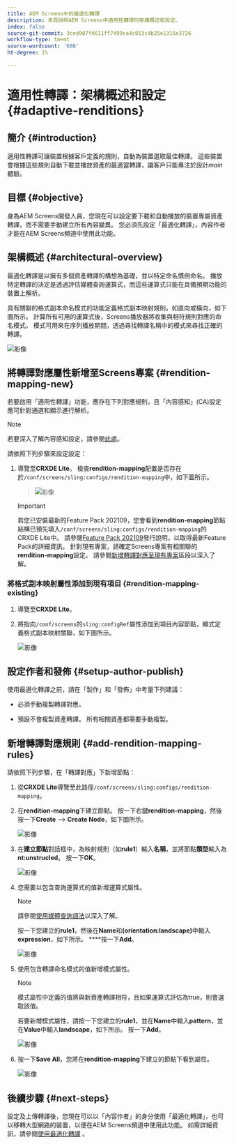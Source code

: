 ```yaml
---
title: AEM Screens中的最適化轉譯
description: 本頁說明AEM Screens中適用性轉譯的架構概述和設定。
index: false
source-git-commit: 3ced907f4611ff7499ca4c013c4b25e1315e3726
workflow-type: tm+mt
source-wordcount: '686'
ht-degree: 1%

---
```



# 適用性轉譯：架構概述和設定 {#adaptive-renditions}

## 簡介 {#introduction}

適用性轉譯可讓裝置根據客戶定義的規則，自動為裝置選取最佳轉譯。 這些裝置會根據這些規則自動下載並播放資產的最適當轉譯，讓客戶只能專注於設計&#x200B;*main*&#x200B;體驗。

## 目標 {#objective}

身為AEM Screens開發人員，您現在可以設定要下載和自動播放的裝置專屬資產轉譯，而不需要手動建立所有內容變異。 您必須先設定「最適化轉譯」，內容作者才能在AEM Screens頻道中使用此功能。

## 架構概述 {#architectural-overview}

最適化轉譯是以擁有多個資產轉譯的構想為基礎，並以特定命名慣例命名。 播放特定轉譯的決定是透過評估媒體查詢運算式，而這些運算式只能在具備預期功能的裝置上解析。

具有關聯的格式副本命名模式的功能定義格式副本映射規則，如直向或橫向，如下圖所示。 計算所有可用的運算式後，Screens播放器將收集與相符規則對應的命名模式。 模式可用來在序列播放期間，透過尋找轉譯名稱中的模式來尋找正確的轉譯。

![影像](/help/user-guide/assets/adaptive-renditions/adaptive-renditions.png)

## 將轉譯對應屬性新增至Screens專案 {#rendition-mapping-new}

若要啟用「適用性轉譯」功能，應存在下列對應規則，且「內容感知」(CA)設定應可針對通道和顯示進行解析。

>[!NOTE]
>若要深入了解內容感知設定，請參閱[此處](https://sling.apache.org/documentation/bundles/context-aware-configuration/context-aware-configuration.html)。

請依照下列步驟來設定設定：

1. 導覽至&#x200B;**CRXDE Lite**。 檢查&#x200B;**rendition-mapping**&#x200B;配置是否存在於`/conf/screens/sling:configs/rendition-mapping`中，如下圖所示。

   >![影像](/help/user-guide/assets/adaptive-renditions/mapping-rules1.png)

   >[!IMPORTANT]
   >若您已安裝最新的Feature Pack 202109，您會看到&#x200B;**rendition-mapping**&#x200B;節點結構已預先填入`/conf/screens/sling:configs/rendition-mapping`的CRXDE Lite中。 請參閱[Feature Pack 202109](/help/user-guide/release-notes-fp-202109.md)發行說明，以取得最新Feature Pack的詳細資訊。
   >針對現有專案，請確定Screens專案有相關聯的&#x200B;**rendition-mapping**&#x200B;設定。 請參閱[新增轉譯對應至現有專案](#rendition-mapping-existing)區段以深入了解。

### 將格式副本映射屬性添加到現有項目 {#rendition-mapping-existing}

1. 導覽至&#x200B;**CRXDE Lite**。

1. 將指向`/conf/screens`的`sling:configRef`屬性添加到項目內容節點，顯式定義格式副本映射關聯，如下圖所示。

   ![影像](/help/user-guide/assets/adaptive-renditions/renditon-mapping2.png)


## 設定作者和發佈 {#setup-author-publish}

使用最適化轉譯之前，請在「製作」和「發佈」中考量下列建議：

* 必須手動複製轉譯對應。

* 預設不會複製資產轉譯。 所有相關資產都需要手動複製。

## 新增轉譯對應規則 {#add-rendition-mapping-rules}

請依照下列步驟，在「轉譯對應」下新增節點：

1. 從&#x200B;**CRXDE Lite**&#x200B;導覽至此路徑`/conf/screens/sling:configs/rendition-mapping`。

1. 在&#x200B;**rendition-mapping**&#x200B;下建立節點。 按一下右鍵&#x200B;**rendition-mapping**，然後按一下&#x200B;**Create** —> **Create Node**，如下圖所示。

   ![影像](/help/user-guide/assets/adaptive-renditions/add-node1.png)

1. 在&#x200B;**建立節點**&#x200B;對話框中，為映射規則（如&#x200B;**rule1**）輸入&#x200B;**名稱**，並將節點&#x200B;**類型**&#x200B;輸入為&#x200B;**nt:unstrucled**。 按一下&#x200B;**OK**。

   ![影像](/help/user-guide/assets/adaptive-renditions/add-node2.png)


1. 您需要以包含查詢運算式的值新增運算式屬性。

   >[!NOTE]
   >請參閱[使用媒體查詢語法](https://developer.mozilla.org/en-US/docs/Web/CSS/Media_Queries/Using_media_queries)以深入了解。

   按一下您建立的&#x200B;**rule1**，然後在&#x200B;**Name**&#x200B;和&#x200B;**(orientation:landscape)**&#x200B;中輸入&#x200B;**expression**，如下所示。 ****&#x200B;按一下&#x200B;**Add**。

   ![影像](/help/user-guide/assets/adaptive-renditions/add-node3.png)

1. 使用包含轉譯命名模式的值新增模式屬性。

   >[!NOTE]
   >模式屬性中定義的值將與新資產轉譯相符，且如果運算式評估為true，則會選取該值。

   若要新增模式屬性，請按一下您建立的&#x200B;**rule1**，並在&#x200B;**Name**&#x200B;中輸入&#x200B;**pattern**，並在&#x200B;**Value**&#x200B;中輸入&#x200B;**landscape**，如下所示。 按一下&#x200B;**Add**。

   ![影像](/help/user-guide/assets/adaptive-renditions/add-node4.png)

1. 按一下&#x200B;**Save All**，您將在&#x200B;**rendition-mapping**&#x200B;下建立的節點下看到屬性。

   ![影像](/help/user-guide/assets/adaptive-renditions/add-node5.png)


## 後續步驟 {#next-steps}

設定及上傳轉譯後，您現在可以以「內容作者」的身分使用「最適化轉譯」，也可以移轉大型網路的裝置，以便在AEM Screens頻道中使用此功能。 如需詳細資訊，請參閱[使用最適化轉譯](/help/user-guide/using-adaptive-renditions.md) 。
